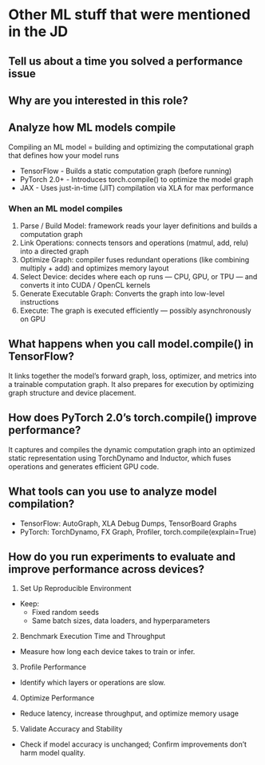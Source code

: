 # Other ML stuff that were mentioned in the JD

## Tell us about a time you solved a performance issue

## Why are you interested in this role?

## Analyze how ML models compile
Compiling an ML model = building and optimizing the computational graph that defines how your model runs

- TensorFlow - Builds a static computation graph (before running)
- PyTorch 2.0+ - Introduces torch.compile() to optimize the model graph
- JAX - Uses just-in-time (JIT) compilation via XLA for max performance

### When an ML model compiles
1. Parse / Build Model: framework reads your layer definitions and builds a computation graph
2. Link Operations: connects tensors and operations (matmul, add, relu) into a directed graph
3. Optimize Graph: compiler fuses redundant operations (like combining multiply + add) and optimizes memory layout
4. Select Device: decides where each op runs — CPU, GPU, or TPU — and converts it into CUDA / OpenCL kernels
5. Generate Executable Graph: Converts the graph into low-level instructions
6. Execute: The graph is executed efficiently — possibly asynchronously on GPU

## What happens when you call model.compile() in TensorFlow?
It links together the model’s forward graph, loss, optimizer, and metrics into a trainable computation graph. 
It also prepares for execution by optimizing graph structure and device placement.

## How does PyTorch 2.0’s torch.compile() improve performance?
It captures and compiles the dynamic computation graph into an optimized static representation using TorchDynamo and Inductor, 
which fuses operations and generates efficient GPU code.

## What tools can you use to analyze model compilation?
- TensorFlow: AutoGraph, XLA Debug Dumps, TensorBoard Graphs
- PyTorch: TorchDynamo, FX Graph, Profiler, torch.compile(explain=True)

## How do you run experiments to evaluate and improve performance across devices?
1. Set Up Reproducible Environment
  - Keep:
    - Fixed random seeds
    - Same batch sizes, data loaders, and hyperparameters
2. Benchmark Execution Time and Throughput
  - Measure how long each device takes to train or infer.
3. Profile Performance
  - Identify which layers or operations are slow.
4. Optimize Performance
  - Reduce latency, increase throughput, and optimize memory usage
5. Validate Accuracy and Stability
  - Check if model accuracy is unchanged; Confirm improvements don’t harm model quality.
